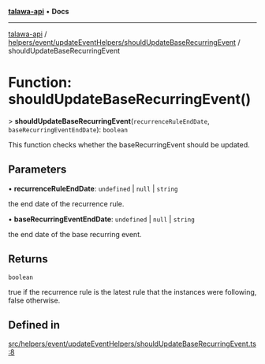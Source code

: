 [**talawa-api**](../../../../../README.md) • **Docs**

***

[talawa-api](../../../../../modules.md) / [helpers/event/updateEventHelpers/shouldUpdateBaseRecurringEvent](../README.md) / shouldUpdateBaseRecurringEvent

# Function: shouldUpdateBaseRecurringEvent()

\> **shouldUpdateBaseRecurringEvent**(`recurrenceRuleEndDate`, `baseRecurringEventEndDate`): `boolean`

This function checks whether the baseRecurringEvent should be updated.

## Parameters

• **recurrenceRuleEndDate**: `undefined` \| `null` \| `string`

the end date of the recurrence rule.

• **baseRecurringEventEndDate**: `undefined` \| `null` \| `string`

the end date of the base recurring event.

## Returns

`boolean`

true if the recurrence rule is the latest rule that the instances were following, false otherwise.

## Defined in

[src/helpers/event/updateEventHelpers/shouldUpdateBaseRecurringEvent.ts:8](https://github.com/PalisadoesFoundation/talawa-api/blob/0e711c6a6b57f55ab5776fc9c8edfc5ebc0b3d70/src/helpers/event/updateEventHelpers/shouldUpdateBaseRecurringEvent.ts#L8)
